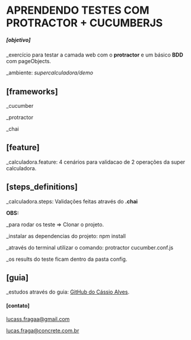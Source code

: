 # APRENDENDO TESTES COM PROTRACTOR + CUCUMBERJS

##### [objetivo]
_exercício para testar a camada web com  o **protractor** e um básico **BDD** com pageObjects.

_ambiente: *supercalculadora/demo*

## [frameworks]

_cucumber

_protractor

_chai

## [feature]
_calculadora.feature: 4 cenários para validacao de 2 operações da super calculadora.

## [steps_definitions]
_calculadora.steps: Validações feitas através do **.chai**

**OBS:**

_para rodar os teste => Clonar o projeto.

_instalar as dependencias do projeto: npm install

_através do terminal utilizar o comando: protractor cucumber.conf.js

_os results do teste ficam dentro da pasta config.

## [guia]

_estudos através do guia: [GitHub do Cássio Alves](https://github.com/cassioafs/protractor-guide-line/).

#### [contato]

lucass.fragaa@gmail.com

lucas.fraga@concrete.com.br



